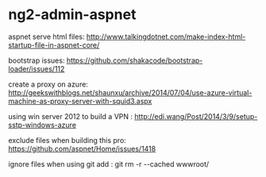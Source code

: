 # ng2-admin-aspnet

aspnet serve html files: http://www.talkingdotnet.com/make-index-html-startup-file-in-aspnet-core/

bootstrap issues: https://github.com/shakacode/bootstrap-loader/issues/112

create a proxy on azure: http://geekswithblogs.net/shaunxu/archive/2014/07/04/use-azure-virtual-machine-as-proxy-server-with-squid3.aspx


using win server 2012 to build a VPN : http://edi.wang/Post/2014/3/9/setup-sstp-windows-azure


exclude files when building this pro: https://github.com/aspnet/Home/issues/1418

ignore files when using git add : git rm -r --cached wwwroot/

